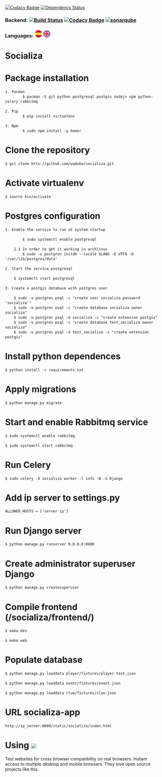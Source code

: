 [![Codacy Badge](https://api.codacy.com/project/badge/Grade/f517680e64c14e428ecb046364efbb48)](https://www.codacy.com/app/virako-9/socializa?utm_source=github.com&amp;utm_medium=referral&amp;utm_content=wadobo/socializa&amp;utm_campaign=Badge_Grade) [![Dependency Status](https://www.versioneye.com/user/projects/590087056ac17142da9c8a73/badge.svg?style=flat-square)](https://www.versioneye.com/user/projects/590087056ac17142da9c8a73)

### Backend: [![Build Status](https://travis-ci.org/wadobo/socializa.svg?branch=dev)](https://travis-ci.org/wadobo/socializa) [![Codacy Badge](https://api.codacy.com/project/badge/Coverage/f517680e64c14e428ecb046364efbb48)](https://www.codacy.com/app/virako-9/socializa?utm_source=github.com&utm_medium=referral&utm_content=wadobo/socializa&utm_campaign=Badge_Coverage) [![sonarqube](https://sonarqube.com/api/badges/gate?key=socializa)](https://sonarqube.com/dashboard/index/socializa)


### Languages:  [![Spanish](/readme/icons/es.png)](/readme/archlinux/es/README.md) [![English](/readme/icons/en.png)](/readme/archlinux/en/README.md)

# Socializa

# Package installation

    1. Pacman
        	$ pacman -S git python postgresql postgis nodejs npm python-celery rabbitmq

    2. Pip
        	$ pip install virtualenv

    3. Npm
        	$ sudo npm install -g bower


# Clone the repository

	$ git clone htts://github.com/wadobo/socializa.git

# Activate virtualenv

	$ source bin/activate

# Postgres configuration

    1. Enable the service to run at system startup

        	$ sudo systemctl enable postgresql

        1.1	In order to get it working in archlinux
            $ sudo -u postgres initdb --locale $LANG -E UTF8 -D '/var/lib/postgres/data'

	2. Start the service postgresql

        $ systemctl start postgresql

    3. Create a postgis database with postgres user

        $ sudo -u postgres psql -c "create user socializa password 'socializa'"
        $ sudo -u postgres psql -c "create database socializa owner socializa"
        $ sudo -u postgres psql -d socializa -c "create extension postgis"
        $ sudo -u postgres psql -c "create database test_socializa owner socializa"
        $ sudo -u postgres psql -d test_socializa -c "create extension postgis"


# Install python dependences

	$ python install -r requirements.txt

# Apply migrations

	$ python manage.py migrate

# Start and enable Rabbitmq service

    $ sudo systemctl enable rabbitmq

    $ sudo systemctl start rabbitmq

# Run Celery

    $ sudo celery -A socializa worker -l info -B -S Django

# Add ip server to settings.py

	ALLOWED_HOSTS = ['server ip']

# Run Django server

	$ python manage.py runserver 0.0.0.0:8000

# Create administrator superuser Django

	$ python manage.py createsuperuser

# Compile frontend (/socializa/frontend/)

	$ make dev

	$ make web

#   Populate database

    $ python manage.py loaddata player/fixtures/player-test.json

	$ python manage.py loaddata event/fixtures/event.json

	$ python manage.py loaddata clue/fixtures/clue.json

# URL socializa-app

    http://ip_server:8000/static/socializa/index.html

# Using <img src="https://www.browserstack.com/images/layout/browserstack-logo-600x315.png" width="300">

Test websites for cross browser compatibility on real browsers. Instant access to multiple desktop and mobile browsers. They love open source projects like this.
